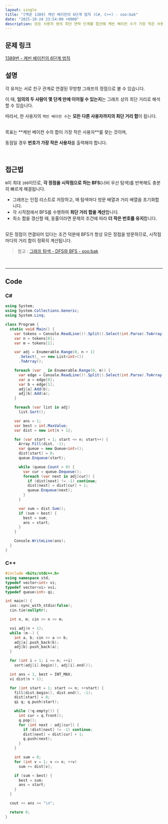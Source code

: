 ```yaml
---
layout: single
title: "[백준 1389] 케빈 베이컨의 6단계 법칙 (C#, C++) - soo:bak"
date: "2025-10-24 23:54:00 +0900"
description: 모든 사용자 쌍의 최단 연락 단계를 합산해 케빈 베이컨 수가 가장 작은 사용자를 찾는 백준 1389번 케빈 베이컨의 6단계 법칙 문제의 C# 및 C++ 풀이와 해설
---
```


## 문제 링크
[1389번 - 케빈 베이컨의 6단계 법칙](https://www.acmicpc.net/problem/1389)

## 설명

각 유저는 서로 친구 관계로 연결된 무방향 그래프의 정점으로 볼 수 있습니다.<br>

이 때, **임의의 두 사람이 몇 단계 만에 이어질 수 있는지**는 그래프 상의 최단 거리로 해석할 수 있습니다.<br>

따라서, 한 사용자의 `케빈 베이컨 수`는 **모든 다른 사용자까지의 최단 거리 합**이 됩니다.<br>

<br>
목표는 **케빈 베이컨 수의 합이 가장 작은 사용자**를 찾는 것이며,<br>

동점일 경우 **번호가 가장 작은 사용자**를 출력해야 합니다.<br>

<br>

## 접근법

`N`이 최대 `100`이므로, **각 정점을 시작점으로 하는 BFS**(너비 우선 탐색)를 반복해도 충분히 빠르게 해결됩니다.

- 그래프는 인접 리스트로 저장하고, 매 탐색마다 방문 배열과 거리 배열을 초기화합니다.
- 각 시작점에서 BFS를 수행하여 **최단 거리 합을 계산**합니다.
- 최소 합을 갱신할 때, 동률이라면 문제의 조건에 따라 **더 작은 번호를 유지**합니다.

<br>
모든 정점이 연결되어 있다는 조건 덕분에 BFS가 항상 모든 정점을 방문하므로, 시작점마다의 거리 합이 정확히 계산됩니다.

<br>

> 참고 : [그래프 탐색 - DFS와 BFS - soo:bak](https://soo-bak.github.io/algorithm/theory/graph-traversal-dfs-bfs/)

<br>

---

## Code

### C#

```csharp
using System;
using System.Collections.Generic;
using System.Linq;

class Program {
  static void Main() {
    var tokens = Console.ReadLine()!.Split().Select(int.Parse).ToArray();
    var n = tokens[0];
    var m = tokens[1];

    var adj = Enumerable.Range(0, n + 1)
      .Select(_ => new List<int>())
      .ToArray();

    foreach (var _ in Enumerable.Range(0, m)) {
      var edge = Console.ReadLine()!.Split().Select(int.Parse).ToArray();
      var a = edge[0];
      var b = edge[1];
      adj[a].Add(b);
      adj[b].Add(a);
    }

    foreach (var list in adj)
      list.Sort();

    var ans = 1;
    var best = int.MaxValue;
    var dist = new int[n + 1];

    for (var start = 1; start <= n; start++) {
      Array.Fill(dist, -1);
      var queue = new Queue<int>();
      dist[start] = 0;
      queue.Enqueue(start);

      while (queue.Count > 0) {
        var cur = queue.Dequeue();
        foreach (var next in adj[cur]) {
          if (dist[next] != -1) continue;
          dist[next] = dist[cur] + 1;
          queue.Enqueue(next);
        }
      }

      var sum = dist.Sum();
      if (sum < best) {
        best = sum;
        ans = start;
      }
    }

    Console.WriteLine(ans);
  }
}
```

### C++

```cpp
#include <bits/stdc++.h>
using namespace std;
typedef vector<int> vi;
typedef vector<vi> vvi;
typedef queue<int> qi;

int main() {
  ios::sync_with_stdio(false);
  cin.tie(nullptr);

  int n, m; cin >> n >> m;

  vvi adj(n + 1);
  while (m--) {
    int a, b; cin >> a >> b;
    adj[a].push_back(b);
    adj[b].push_back(a);
  }

  for (int i = 1; i <= n; ++i)
    sort(adj[i].begin(), adj[i].end());

  int ans = 1, best = INT_MAX;
  vi dist(n + 1);

  for (int start = 1; start <= n; ++start) {
    fill(dist.begin(), dist.end(), -1);
    dist[start] = 0;
    qi q; q.push(start);

    while (!q.empty()) {
      int cur = q.front();
      q.pop();
      for (int next : adj[cur]) {
        if (dist[next] != -1) continue;
        dist[next] = dist[cur] + 1;
        q.push(next);
      }
    }

    int sum = 0;
    for (int v = 1; v <= n; ++v)
      sum += dist[v];

    if (sum < best) {
      best = sum;
      ans = start;
    }
  }

  cout << ans << "\n";

  return 0;
}
```
